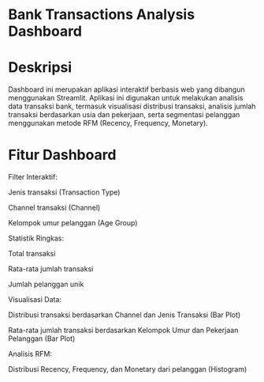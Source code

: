 # Bank Transactions Analysis Dashboard
# Deskripsi
Dashboard ini merupakan aplikasi interaktif berbasis web yang dibangun menggunakan Streamlit. Aplikasi ini digunakan untuk melakukan analisis data transaksi bank, termasuk visualisasi distribusi transaksi, analisis jumlah transaksi berdasarkan usia dan pekerjaan, serta segmentasi pelanggan menggunakan metode RFM (Recency, Frequency, Monetary).

# Fitur Dashboard
Filter Interaktif:

Jenis transaksi (Transaction Type)

Channel transaksi (Channel)

Kelompok umur pelanggan (Age Group)

Statistik Ringkas:

Total transaksi

Rata-rata jumlah transaksi

Jumlah pelanggan unik

Visualisasi Data:

Distribusi transaksi berdasarkan Channel dan Jenis Transaksi (Bar Plot)

Rata-rata jumlah transaksi berdasarkan Kelompok Umur dan Pekerjaan Pelanggan (Bar Plot)

Analisis RFM:

Distribusi Recency, Frequency, dan Monetary dari pelanggan (Histogram)
